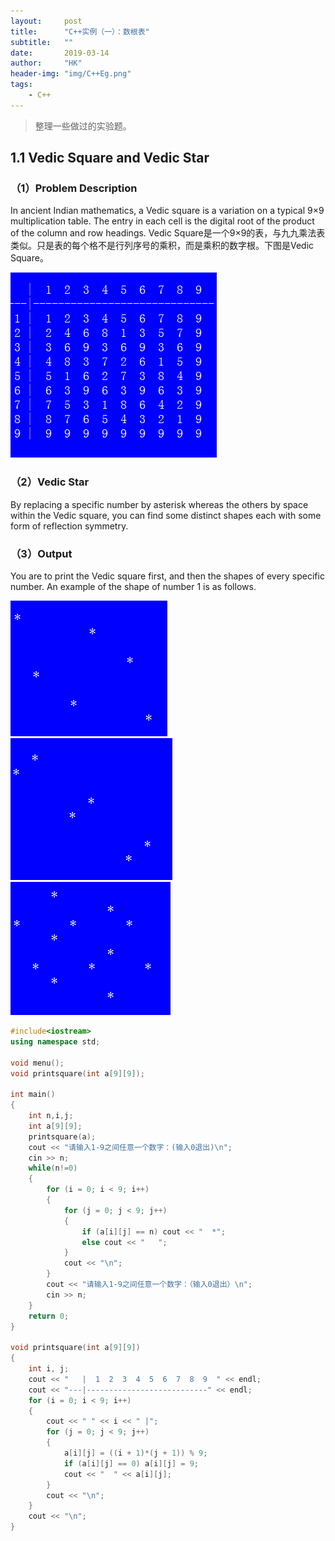 ```yaml
---
layout:     post
title:      "C++实例（一）：数根表"
subtitle:   ""
date:       2019-03-14
author:     "HK"
header-img: "img/C++Eg.png"
tags:
    - C++
---
```


> 整理一些做过的实验题。

## 1.1	Vedic Square and Vedic Star

### （1）Problem Description

In ancient Indian mathematics, a Vedic square is a variation on a typical 9×9 multiplication table. The entry in each cell is the digital root of the product of the column and row headings.
Vedic Square是一个9×9的表，与九九乘法表类似。只是表的每个格不是行列序号的乘积，而是乘积的数字根。下图是Vedic Square。

![等待网络加载图片···](https://github.com/Hkaren78/Hkaren78.github.io/raw/master/img/in-post/C++Eg1/VedicSquare.png)

### （2）Vedic Star

By replacing a specific number by asterisk whereas the others by space within the Vedic square, you can find some distinct shapes each with some form of reflection symmetry.
 
### （3）Output

You are to print the Vedic square first, and then the shapes of every specific number. An example of the shape of number 1 is as follows.

![等待网络加载图片···](https://github.com/Hkaren78/Hkaren78.github.io/raw/master/img/in-post/C++Eg1/Example1.png)
![等待网络加载图片···](https://github.com/Hkaren78/Hkaren78.github.io/raw/master/img/in-post/C++Eg1/Example2.png)
![等待网络加载图片···](https://github.com/Hkaren78/Hkaren78.github.io/raw/master/img/in-post/C++Eg1/Example3.png)

``` c++
#include<iostream>
using namespace std;

void menu();
void printsquare(int a[9][9]);

int main()
{
	int n,i,j;
	int a[9][9];
	printsquare(a);
	cout << "请输入1-9之间任意一个数字：(输入0退出)\n";
	cin >> n;
	while(n!=0)
	{
		for (i = 0; i < 9; i++)
		{
			for (j = 0; j < 9; j++)
			{
				if (a[i][j] == n) cout << "  *";
				else cout << "   ";
			}
			cout << "\n";
		}
		cout << "请输入1-9之间任意一个数字：（输入0退出）\n";
		cin >> n;
	} 
	return 0;
}

void printsquare(int a[9][9])
{
	int i, j;
	cout << "   |  1  2  3  4  5  6  7  8  9  " << endl;
	cout << "---|---------------------------" << endl;
	for (i = 0; i < 9; i++)
	{
		cout << " " << i << " |";
		for (j = 0; j < 9; j++)
		{
			a[i][j] = ((i + 1)*(j + 1)) % 9;
			if (a[i][j] == 0) a[i][j] = 9;
			cout << "  " << a[i][j];
		}
		cout << "\n";
	}
	cout << "\n";
}
```
